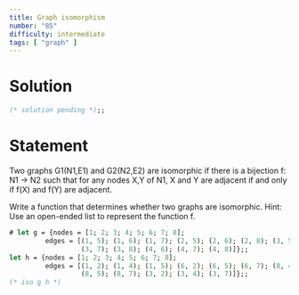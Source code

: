 ```yaml
---
title: Graph isomorphism
number: "85"
difficulty: intermediate
tags: [ "graph" ]
---
```


# Solution

```ocaml
(* solution pending *);;
```

# Statement

Two graphs G1(N1,E1) and G2(N2,E2) are isomorphic if there is a
bijection f: N1 → N2 such that for any nodes X,Y of N1, X and Y are
adjacent if and only if f(X) and f(Y) are adjacent.

Write a function that determines whether two graphs are isomorphic.
Hint: Use an open-ended list to represent the function f.

```ocaml
# let g = {nodes = [1; 2; 3; 4; 5; 6; 7; 8];
         edges = [(1, 5); (1, 6); (1, 7); (2, 5); (2, 6); (2, 8); (3, 5);
                  (3, 7); (3, 8); (4, 6); (4, 7); (4, 8)]};;
let h = {nodes = [1; 2; 3; 4; 5; 6; 7; 8];
         edges = [(1, 2); (1, 4); (1, 5); (6, 2); (6, 5); (6, 7); (8, 4);
                  (8, 5); (8, 7); (3, 2); (3, 4); (3, 7)]};;
(* iso g h *)
```
